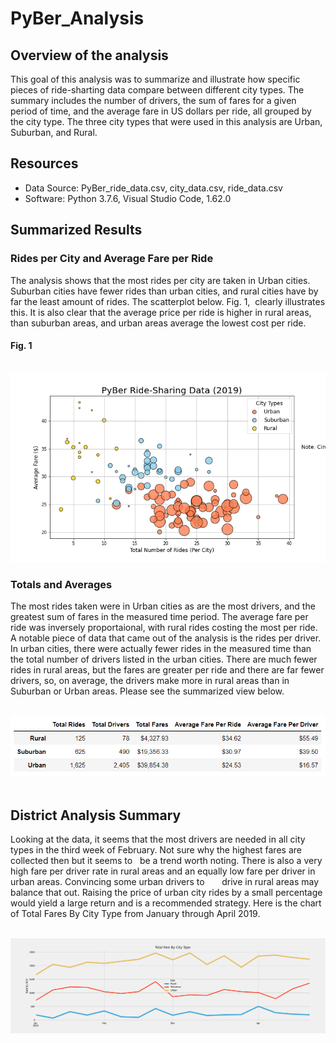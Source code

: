 # PyBer_Analysis


## Overview of the analysis
This goal of this analysis was to summarize and illustrate how specific pieces of ride-sharting data compare between different city types. The summary includes the number of drivers, the sum of fares for a given period of time, and the average fare in US dollars per ride, all grouped by the city type. The three city types that were used in this analysis are Urban, Suburban, and Rural.

## Resources
- Data Source: PyBer_ride_data.csv, city_data.csv, ride_data.csv
- Software: Python 3.7.6, Visual Studio Code, 1.62.0

## Summarized Results
### Rides per City and Average Fare per Ride
The analysis shows that the most rides per city are taken in Urban cities. Suburban cities have fewer rides than urban cities, and rural cities have by far the least amount of rides. The scatterplot below. Fig. 1,  clearly illustrates this. It is also clear that the average price per ride is higher in rural areas, than suburban areas, and urban areas average the lowest cost per ride.

#### Fig. 1
      <img src = "https://github.com/AaronAKTX/PyBer_Analysis/blob/main/analysis/Fig1.png">

### Totals and Averages
The most rides taken were in Urban cities as are the most drivers, and the greatest sum of fares in the measured time period. The average fare per ride was inversely proportaional, with rural rides costing the most per ride. A notable piece of data that came out of the analysis is the rides per driver. In urban cities, there were actually fewer rides in the measured time than the total number of drivers listed in the urban cities. There are much fewer rides in rural areas, but the fares are greater per ride and there are far fewer drivers, so, on average, the drivers make more in rural areas than in Suburban or Urban areas. Please see the summarized view below. 

      <img src = "https://github.com/AaronAKTX/PyBer_Analysis/blob/main/analysis/PyBer_Dataframe.PNG">
 
## District Analysis Summary
Looking at the data, it seems that the most drivers are needed in all city types in the third week of February. Not sure why the highest fares are collected then but it seems to    be a trend worth noting. There is also a very high fare per driver rate in rural areas and an equally low fare per driver in urban areas. Convincing some urban drivers to       drive in rural areas may balance that out. Raising the price of urban city rides by a small percentage would yield a large return and is a recommended strategy.
Here is the chart of Total Fares By City Type from January through April 2019.

  <img src = "https://github.com/AaronAKTX/PyBer_Analysis/blob/main/analysis/PyBer_fare_summary.png">

